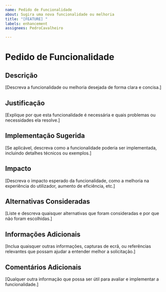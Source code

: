 ```yaml
---
name: Pedido de Funcionalidade
about: Sugira uma nova funcionalidade ou melhoria
title: "[FEATURE] "
labels: enhancement
assignees: PedroCavalheiro

---
```


# Pedido de Funcionalidade

## Descrição

[Descreva a funcionalidade ou melhoria desejada de forma clara e concisa.]

## Justificação

[Explique por que esta funcionalidade é necessária e quais problemas ou necessidades ela resolve.]

## Implementação Sugerida

[Se aplicável, descreva como a funcionalidade poderia ser implementada, incluindo detalhes técnicos ou exemplos.]

## Impacto

[Descreva o impacto esperado da funcionalidade, como a melhoria na experiência do utilizador, aumento de eficiência, etc.]

## Alternativas Consideradas

[Liste e descreva quaisquer alternativas que foram consideradas e por que não foram escolhidas.]

## Informações Adicionais

[Inclua quaisquer outras informações, capturas de ecrã, ou referências relevantes que possam ajudar a entender melhor a solicitação.]

## Comentários Adicionais

[Qualquer outra informação que possa ser útil para avaliar e implementar a funcionalidade.]
